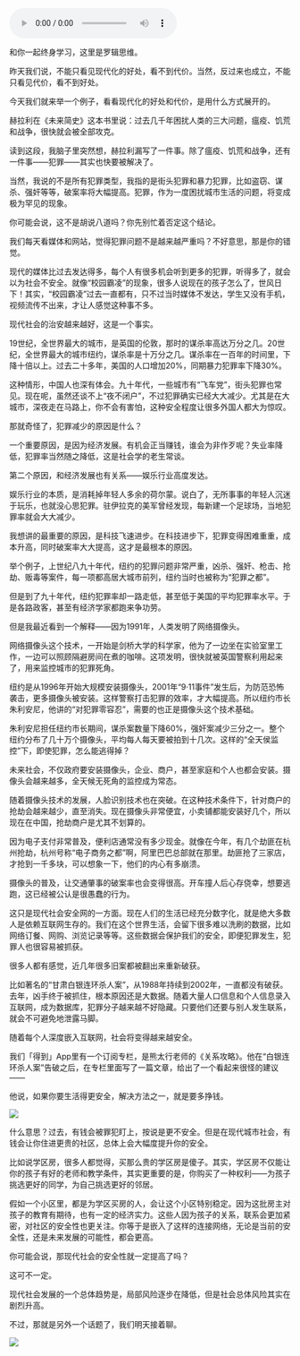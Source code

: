<audio src="http://igetoss.cdn.igetget.com/mp3/201705/16/201705162036121649449061.mp3" controls="controls">您的浏览器不支持 audio 标签。</audio><p>和你一起终身学习，这里是罗辑思维。</p><p>昨天我们说，不能只看见现代化的好处，看不到代价。当然，反过来也成立，不能只看见代价，看不到好处。</p><p>今天我们就来举一个例子，看看现代化的好处和代价，是用什么方式展开的。</p><p>赫拉利在《未来简史》这本书里说：过去几千年困扰人类的三大问题，瘟疫、饥荒和战争，很快就会被全部攻克。</p><p>读到这段，我脑子里突然想，赫拉利漏写了一件事。除了瘟疫、饥荒和战争，还有一件事——犯罪——其实也快要被解决了。</p><p>当然，我说的不是所有犯罪类型，我指的是街头犯罪和暴力犯罪，比如盗窃、谋杀、强奸等等，破案率将大幅提高。犯罪，作为一度困扰城市生活的问题，将变成极为罕见的现象。</p><p>你可能会说，这不是胡说八道吗？你先别忙着否定这个结论。</p><p>我们每天看媒体和网站，觉得犯罪问题不是越来越严重吗？不好意思，那是你的错觉。</p><p>现代的媒体比过去发达得多，每个人有很多机会听到更多的犯罪，听得多了，就会以为社会不安全。就像“校园霸凌”的现象，很多人说现在的孩子怎么了，世风日下！其实，“校园霸凌”过去一直都有，只不过当时媒体不发达，学生又没有手机，视频流传不出来，才让人感觉这种事不多。</p><p>现代社会的治安越来越好，这是一个事实。</p><p>19世纪，全世界最大的城市，是英国的伦敦，那时的谋杀率高达万分之几。20世纪，全世界最大的城市纽约，谋杀率是十万分之几。谋杀率在一百年的时间里，下降十倍以上。过去二十多年，美国的人口增加20%，同期暴力犯罪率下降30%。</p><p>这种情形，中国人也深有体会。九十年代，一些城市有“飞车党”，街头犯罪也常见。现在呢，虽然还谈不上“夜不闭户”，不过犯罪确实已经大大减少。尤其是在大城市，深夜走在马路上，你不会有害怕，这种安全程度让很多外国人都大为惊叹。</p><p>那就奇怪了，犯罪减少的原因是什么？</p><p>一个重要原因，是因为经济发展。有机会正当赚钱，谁会为非作歹呢？失业率降低，犯罪率当然随之降低，这是社会学的老生常谈。</p><p>第二个原因，和经济发展也有关系——娱乐行业高度发达。</p><p>娱乐行业的本质，是消耗掉年轻人多余的荷尔蒙。说白了，无所事事的年轻人沉迷于玩乐，也就没心思犯罪。驻伊拉克的美军曾经发现，每新建一个足球场，当地犯罪率就会大大减少。</p><p>我想讲的最重要的原因，是科技飞速进步。在科技进步下，犯罪变得困难重重，成本升高，同时破案率大大提高，这才是最根本的原因。</p><p>举个例子，上世纪八九十年代，纽约的犯罪问题非常严重，凶杀、强奸、枪击、抢劫、贩毒等案件，每一项都高居大城市前列，纽约当时也被称为“犯罪之都”。</p><p>但是到了九十年代，纽约犯罪率却一路走低，甚至低于美国的平均犯罪率水平。于是各路政客，甚至有经济学家都跑来争功劳。</p><p>但是我最近看到一个解释——因为1991年，人类发明了网络摄像头。</p><p>网络摄像头这个技术，一开始是剑桥大学的科学家，他为了一边坐在实验室里工作，一边可以照顾隔避房间在煮的咖啡。这项发明，很快就被英国警察利用起来了，用来监控城市的犯罪死角。 &nbsp;&nbsp;</p><p>纽约是从1996年开始大规模安装摄像头，2001年“9·11事件”发生后，为防范恐怖袭击，更多摄像头被安装。这样警察打击犯罪的效率，才大幅提高。所以纽约市长朱利安尼，他讲的“对犯罪零容忍”，需要的也正是摄像头这个技术基础。</p><p>朱利安尼担任纽约市长期间，谋杀案数量下降60%，强奸案减少三分之一。整个纽约分布了几十万个摄像头，平均每人每天要被拍到十几次。这样的“全天侯监控”下，即使犯罪，怎么能逃得掉？</p><p>未来社会，不仅政府要安装摄像头，企业、商户，甚至家庭和个人也都会安装。摄像头会越来越多，全天候无死角的监控成为常态。</p><p>随着摄像头技术的发展，人脸识别技术也在突破。在这种技术条件下，针对商户的抢劫会越来越少，直至消失。现在摄像头非常便宜，小卖铺都能安装好几个，所以现在在中国，抢劫商户是尤其不划算的。</p><p>因为电子支付非常普及，便利店通常没有多少现金。就像在今年，有几个劫匪在杭州抢劫，杭州号称“电子商务之都”啊，阿里巴巴总部就在那里。劫匪抢了三家店，才抢到一千多块，可以想象一下，他们的内心有多崩溃。</p><p>摄像头的普及，让交通肇事的破案率也会变得很高。开车撞人后心存侥幸，想要逃跑，这已经被公认是很愚蠢的行为。</p><p>这只是现代社会安全网的一方面。现在人们的生活已经充分数字化，就是绝大多数人是依赖互联网生存的。我们在这个世界生活，会留下很多难以洗刷的数据，比如网络订餐、网购、浏览记录等等。这些数据会保护我们的安全，即便犯罪发生，犯罪人也很容易被抓获。</p><p>很多人都有感觉，近几年很多旧案都被翻出来重新破获。</p><p>比如著名的“甘肃白银连环杀人案”，从1988年持续到2002年，一直都没有破获。去年，凶手终于被抓住，根本原因还是大数据。随着大量人口信息和个人信息录入互联网，成为数据库，犯罪分子越来越不好隐藏。只要他们还要与别人发生联系，就会不可避免地泄露马脚。</p><p>随着每个人深度嵌入互联网，社会将变得越来越安全。</p><p>我们「得到」App里有一个订阅专栏，是熊太行老师的《关系攻略》。他在“白银连环杀人案”告破之后，在专栏里面写了一篇文章，给出了一个看起来很怪的建议——</p><p>他说，如果你要生活得更安全，解决方法之一，就是要多挣钱。</p><img src="https://piccdn.igetget.com/img/201705/17/201705170800453582448907.jpg" /><p>什么意思？过去，有钱会被罪犯盯上，按说是更不安全。但是在现代城市社会，有钱会让你住进更贵的社区，总体上会大幅度提升你的安全。</p><p>比如说学区房，很多人都觉得，买那么贵的学区房是傻子。其实，学区房不仅能让你的孩子有好的老师和教学条件，其实更重要的是，你购买了一种权利——为孩子挑选更好的同学，为自己挑选更好的邻居。</p><p>假如一个小区里，都是为学区买房的人，会让这个小区特别稳定。因为这批房主对孩子的教育有期待，也有一定的经济实力。这些人因为孩子的关系，联系会更加紧密，对社区的安全性也更关注。你等于是嵌入了这样的连接网络，无论是当前的安全性，还是未来发展的可能性，都会更高。</p><p>你可能会说，那现代社会的安全性就一定提高了吗？</p><p>这可不一定。</p><p>现代社会发展的一个总体趋势是，局部风险逐步在降低，但是社会总体风险其实在剧烈升高。</p><p>不过，那就是另外一个话题了，我们明天接着聊。</p><img src="https://piccdn.igetget.com/img/201705/16/201705162308455849507167.jpg" />